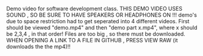 Demo video for software development class.
THIS DEMO VIDEO USES SOUND , SO BE SURE TO HAVE SPEAKERS OR HEADPHONES ON !!!
demo's due to space restriction had to get seperated into 4 different videos.
First should be viewed "demo.mp4" and then "demo part x.mp4", where x should be 2,3,4 , in that order!
Files are too big , so there must be downloaded. WHEN OPENING A LINK TO A FILE IN GITHUB , PRESS VIEW RAW (it downloads the the mp4)!! 
